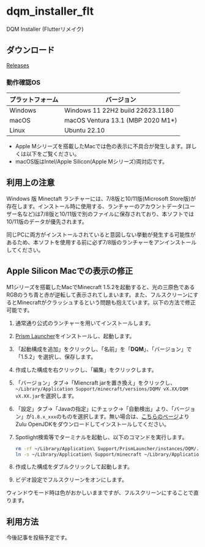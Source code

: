 # dqm_installer_flt

DQM Installer (Flutterリメイク)

## ダウンロード

[Releases](https://github.com/chika3742/dqm_installer_flt/releases)

### 動作確認OS

| プラットフォーム | バージョン |
| --- | --- |
| Windows | Windows 11 22H2 build 22623.1180 |
| macOS | macOS Ventura 13.1 (MBP 2020 M1*) |
| Linux | Ubuntu 22.10 |

- Apple Mシリーズを搭載したMacでは色の表示に不具合が発生します。詳しくは以下をご覧ください。
- macOS版はIntel/Apple Silicon(Apple Mシリーズ)両対応です。

## 利用上の注意

Windows 版 Minectaft ランチャーには、7/8版と10/11版(Microsoft Store版)が存在します。インストール時に使用する、ランチャーのアカウントデータ(ユーザー名など)は7/8版と10/11版で別のファイルに保存されており、本ソフトでは10/11版のデータが優先されます。

同じPCに両方がインストールされていると意図しない挙動が発生する可能性があるため、本ソフトを使用する前に必ず7/8版のランチャーをアンインストールしてください。

## Apple Silicon Macでの表示の修正

M1シリーズを搭載したMacでMinecraft 1.5.2を起動すると、光の三原色であるRGBのうち青と赤が逆転して表示されてしまいます。また、フルスクリーンにするとMinecraftがクラッシュするという問題も抱えています。以下の方法で修正可能です。

1. 通常通り公式のランチャーを用いてインストールします。
2. [Prism Launcher](https://prismlauncher.org/download/mac/)をインストールし、起動します。
3. 「起動構成を追加」をクリックし、「名前」を「__DQM__」、「バージョン」で「1.5.2」を選択し、保存します。
4. 作成した構成を右クリックし、「編集」をクリックします。
5. 「バージョン」タブ→「Miencraft jarを置き換え」をクリックし、`~/Library/Application Support/minecraft/versions/DQMV vX.XX/DQM vX.XX.jar`を選択します。
6. 「設定」タブ→「Javaの指定」にチェック→「自動検出」より、「バージョン」が`1.8.x_xxx`のものを選択します。無い場合は、[こちらのページ](https://www.azul.com/downloads/?version=java-8-lts&os=macos&package=jdk#zulu)よりZulu OpenJDKをダウンロードしてインストールしてください。
7. Spotlight検索等でターミナルを起動し、以下のコマンドを実行します。

    ```sh
    rm -rf ~/Library/Application\ Support/PrismLauncher/instances/DQM/.minecraft
    ln -s ~/Library/Application\ Support/minecraft ~/Library/Application\ Support/PrismLauncher/instances/DQM/.minecraft
    ```
8. 作成した構成をダブルクリックして起動します。
9. ビデオ設定でフルスクリーンをオンにします。

ウィンドウモード時は色がおかしいままですが、フルスクリーンにすることで直ります。

## 利用方法

今後記事を投稿予定です。
